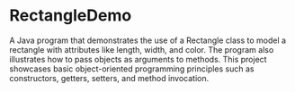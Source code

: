 # RectangleDemo
A Java program that demonstrates the use of a Rectangle class to model a rectangle with attributes like length, width, and color. The program also illustrates how to pass objects as arguments to methods. This project showcases basic object-oriented programming principles such as constructors, getters, setters, and method invocation.
